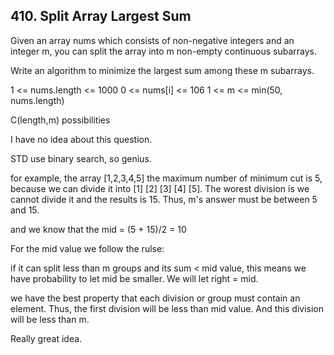 ## 410. Split Array Largest Sum

Given an array nums which consists of non-negative integers and an integer m, you can split the array into m non-empty continuous subarrays.

Write an algorithm to minimize the largest sum among these m subarrays.

 
1 <= nums.length <= 1000
0 <= nums[i] <= 106
1 <= m <= min(50, nums.length)

C(length,m) possibilities

I have no idea about this question.

STD use binary search, so genius.

for example, the array [1,2,3,4,5] the maximum number of minimum cut is 5, because we can divide it into [1] [2] [3] [4] [5]. The worest division is we cannot divide it and the results is 15. Thus, m's answer must be between 5 and 15.


and we know that the mid = (5 + 15)/2 = 10

For the mid value we follow the rulse:

if it can split less than m groups and its sum < mid value, this means we have probability to let mid be smaller. We will let right = mid.

we have the best property that each division or group must contain an element. Thus, the first division will be less than mid value. And this division will be less than m.

Really great idea.